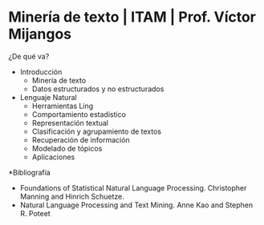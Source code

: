 # Minería de texto | ITAM | Prof. Víctor Mijangos

¿De qué va?
* Introducción
  - Minería de texto
  - Datos estructurados y no estructurados
* Lenguaje Natural
  - Herramientas Ling
  - Comportamiento estadístico
  - Representación textual
  - Clasificación y agrupamiento de textos
  - Recuperación de información
  - Modelado de tópicos
  - Aplicaciones

*Bibliografía
  - Foundations of Statistical Natural Language Processing. Christopher Manning and Hinrich Schuetze.
  - Natural Language Processing and Text Mining. Anne Kao and Stephen R. Poteet
